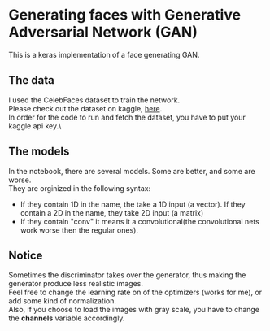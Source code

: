 # Generating faces with Generative Adversarial Network (GAN)
This is a keras implementation of a face generating GAN.

## The data
I used the CelebFaces dataset to train the network.\
Please check out the dataset on kaggle, [here](https://www.kaggle.com/jessicali9530/celeba-dataset).\
In order for the code to run and fetch the dataset, you have to put your kaggle api key.\

## The models
In the notebook, there are several models. Some are better, and some are worse.\
They are orginized in the following syntax:
- If they contain 1D in the name, the take a 1D input (a vector). If they contain a 2D in the name, they take 2D input (a matrix)
- If they contain "conv" it means it a convolutional(the convolutional nets work worse then the regular ones).

## Notice
Sometimes the discriminator takes over the generator, thus making the generator produce less realistic images.\
Feel free to change the learning rate on of the optimizers (works for me), or add some kind of normalization.\
Also, if you choose to load the images with gray scale, you have to change the **channels** variable accordingly.
